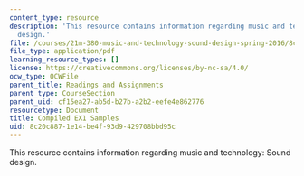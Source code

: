 ```yaml
---
content_type: resource
description: 'This resource contains information regarding music and technology: Sound
  design.'
file: /courses/21m-380-music-and-technology-sound-design-spring-2016/8c20c8871e14be4f93d9429708bbd95c_MIT21M_380S16_assn_ex1_stu.pdf
file_type: application/pdf
learning_resource_types: []
license: https://creativecommons.org/licenses/by-nc-sa/4.0/
ocw_type: OCWFile
parent_title: Readings and Assignments
parent_type: CourseSection
parent_uid: cf15ea27-ab5d-b27b-a2b2-eefe4e862776
resourcetype: Document
title: Compiled EX1 Samples
uid: 8c20c887-1e14-be4f-93d9-429708bbd95c
---
```

This resource contains information regarding music and technology: Sound design.